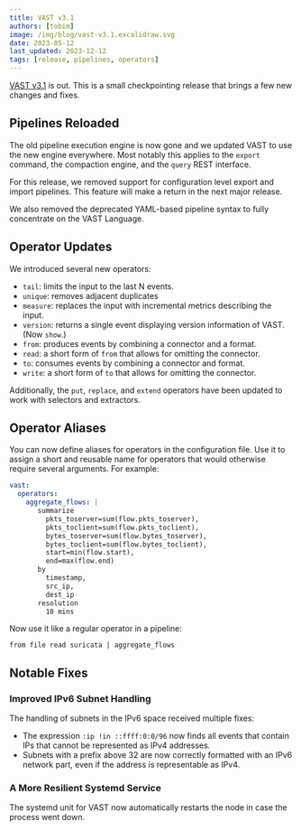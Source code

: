 ```yaml
---
title: VAST v3.1
authors: [tobim]
image: /img/blog/vast-v3.1.excalidraw.svg
date: 2023-05-12
last_updated: 2023-12-12
tags: [release, pipelines, operators]
---
```


[VAST v3.1](https://github.com/tenzir/vast/releases/tag/v3.1.0) is out. This is
a small checkpointing release that brings a few new changes and fixes.

<!--truncate-->

## Pipelines Reloaded

The old pipeline execution engine is now gone and we updated VAST to use
the new engine everywhere. Most notably this applies to the `export` command,
the compaction engine, and the `query` REST interface.

For this release, we removed support for configuration level export and import
pipelines. This feature will make a return in the next major release.

We also removed the deprecated YAML-based pipeline syntax to fully concentrate
on the VAST Language.

## Operator Updates

We introduced several new operators:

- `tail`: limits the input to the last N events.
- `unique`: removes adjacent duplicates
- `measure`: replaces the input with incremental metrics describing the input.
- `version`: returns a single event displaying version information of VAST. (Now
  `show`.)
- `from`: produces events by combining a connector and a format.
- `read`: a short form of `from` that allows for omitting the connector.
- `to`: consumes events by combining a connector and format.
- `write`: a short form of `to` that allows for
  omitting the connector.

Additionally, the `put`, `replace`, and `extend` operators have been updated to
work with selectors and extractors.

## Operator Aliases

You can now define aliases for operators in the configuration file. Use it to
assign a short and reusable name for operators that would otherwise require
several arguments. For example:

```yaml
vast:
  operators:
    aggregate_flows: |
       summarize
         pkts_toserver=sum(flow.pkts_toserver),
         pkts_toclient=sum(flow.pkts_toclient),
         bytes_toserver=sum(flow.bytes_toserver),
         bytes_toclient=sum(flow.bytes_toclient),
         start=min(flow.start),
         end=max(flow.end)
       by
         timestamp,
         src_ip,
         dest_ip
       resolution
         10 mins
```

Now use it like a regular operator in a pipeline:

```
from file read suricata | aggregate_flows
```

## Notable Fixes

### Improved IPv6 Subnet Handling

The handling of subnets in the IPv6 space received multiple fixes:

- The expression `:ip !in ::ffff:0:0/96` now finds all events that
  contain IPs that cannot be represented as IPv4 addresses.
- Subnets with a prefix above 32 are now correctly formatted with
  an IPv6 network part, even if the address is representable as IPv4.

### A More Resilient Systemd Service

The systemd unit for VAST now automatically restarts the node in case the
process went down.
